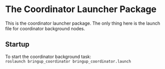 # The Coordinator Launcher Package

This is the coordinator launcher package. The only thing here is the launch file for coordinator background nodes.

## Startup

To start the coordinator background task:  
`roslaunch bringup_coordinator bringup_coordinator.launch`